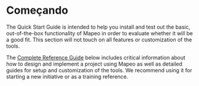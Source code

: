 # Começando

The Quick Start Guide is intended to help you install and test out the basic, out-of-the-box functionality of Mapeo in order to evaluate whether it will be a good fit. This section will not touch on all features or customization of the tools.

The [Complete Reference Guide](../reference-guide/welcome-introduction.md) below includes critical information about how to design and implement a project using Mapeo as well as detailed guides for setup and customization of the tools. We recommend using it for starting a new initiative or as a training reference.

